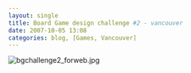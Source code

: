 ```yaml
---
layout: single
title: Board Game design challenge #2 - vancouver
date: 2007-10-05 13:08
categories: blog, [Games, Vancouver]
---
```

<img src="/public/uploads/2007/10/bgchallenge2_forweb.jpg" alt="bgchallenge2_forweb.jpg" />
